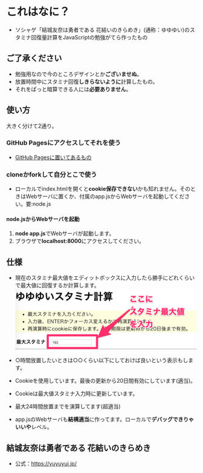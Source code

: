 
[gh-pages]:https://blatank.github.io/YuyuyuiStaminaCalc/index.html

# これはなに？
- ソシャゲ「結城友奈は勇者である 花結いのきらめき」(通称：ゆゆゆい)のスタミナ回復量計算をJavaScriptの勉強がてら作ったもの

## ご了承ください
- 勉強用なので今のところデザインとか**ございませぬ**。
- 放置時間中にスタミナ回復**しきらないように**計算したもの。
- それをぱっと暗算できる人には**必要ありません**。

## 使い方
大きく分けて2通り。
### GitHub Pagesにアクセスしてそれを使う
- [GitHub Pagesに置いてあるもの][gh-pages]

### cloneかforkして自分とこで使う
- ローカルでindex.htmlを開くと**cookie保存できない**かも知れません。そのときはWebサーバに置くか、付属のapp.jsからWebサーバを起動してください。要:node.js

#### node.jsからWebサーバを起動
1. **node app.js**でWebサーバが起動します。
2. ブラウザで**localhost:8000**にアクセスしてください。

## 仕様
- 現在のスタミナ最大値をエディットボックスに入力したら勝手にどれくらいで最大値に回復するか計算します。
![](explain.png)

- ○時間放置したいときは○○くらい以下にしておけば良いという表示もします。
- Cookieを使用しています。最後の更新から20日間有効にしています(適当)。
- Cookieは最大値スタミナ入力時に更新しています。
- 最大24時間放置までを演算してます(超適当)
- app.jsのWebサーバも**結構適当**に作ってます。ローカルで**デバッグできりゃいいや**レベル。

## 結城友奈は勇者である 花結いのきらめき
- 公式：https://yuyuyui.jp/
